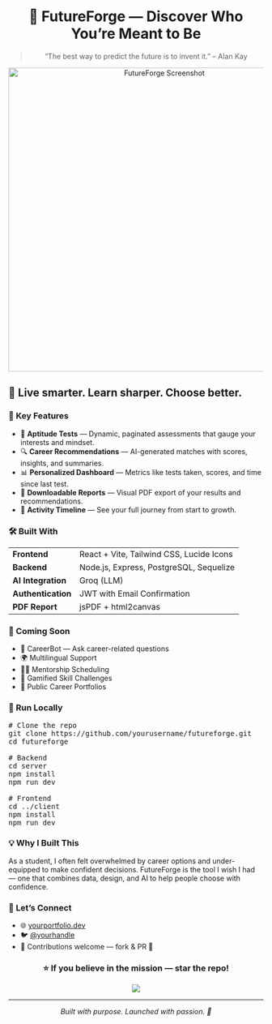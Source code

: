 <h1 align="center">🌟 FutureForge — Discover Who You’re Meant to Be</h1>

<blockquote align="center">
  “The best way to predict the future is to invent it.” – Alan Kay
</blockquote>

<p align="center">
  <img src="https://your-screenshot-url.com" alt="FutureForge Screenshot" width="600"/>
</p>

<h2>🚀 Live smarter. Learn sharper. Choose better.</h2>

<h3>🧠 Key Features</h3>
<ul>
  <li>📝 <strong>Aptitude Tests</strong> — Dynamic, paginated assessments that gauge your interests and mindset.</li>
  <li>🔍 <strong>Career Recommendations</strong> — AI-generated matches with scores, insights, and summaries.</li>
  <li>📊 <strong>Personalized Dashboard</strong> — Metrics like tests taken, scores, and time since last test.</li>
  <li>📁 <strong>Downloadable Reports</strong> — Visual PDF export of your results and recommendations.</li>
  <li>📜 <strong>Activity Timeline</strong> — See your full journey from start to growth.</li>
</ul>

<h3>🛠️ Built With</h3>
<table>
  <tr>
    <td><strong>Frontend</strong></td>
    <td>React + Vite, Tailwind CSS, Lucide Icons</td>
  </tr>
  <tr>
    <td><strong>Backend</strong></td>
    <td>Node.js, Express, PostgreSQL, Sequelize</td>
  </tr>
  <tr>
    <td><strong>AI Integration</strong></td>
    <td>Groq (LLM)</td>
  </tr>
  <tr>
    <td><strong>Authentication</strong></td>
    <td>JWT with Email Confirmation</td>
  </tr>
  <tr>
    <td><strong>PDF Report</strong></td>
    <td>jsPDF + html2canvas</td>
  </tr>
</table>

<h3>🔮 Coming Soon</h3>
<ul>
  <li>🤖 CareerBot — Ask career-related questions</li>
  <li>🌍 Multilingual Support</li>
  <li>🧑‍🏫 Mentorship Scheduling</li>
  <li>🧩 Gamified Skill Challenges</li>
  <li>📜 Public Career Portfolios</li>
</ul>

<h3>🧪 Run Locally</h3>

<pre>
# Clone the repo
git clone https://github.com/yourusername/futureforge.git
cd futureforge

# Backend
cd server
npm install
npm run dev

# Frontend
cd ../client
npm install
npm run dev
</pre>

<h3>💡 Why I Built This</h3>
<p>
  As a student, I often felt overwhelmed by career options and under-equipped to make confident decisions.
  FutureForge is the tool I wish I had — one that combines data, design, and AI to help people choose with confidence.
</p>

<h3>🤝 Let’s Connect</h3>
<ul>
  <li>🌐 <a href="https://yourportfolio.dev" target="_blank">yourportfolio.dev</a></li>
  <li>🐦 <a href="https://twitter.com/yourhandle" target="_blank">@yourhandle</a></li>
  <li>🔧 Contributions welcome — fork & PR 🙌</li>
</ul>

<h3 align="center">⭐ If you believe in the mission — star the repo!</h3>

<p align="center">
  <a href="https://github.com/yourusername/futureforge">
    <img src="https://img.shields.io/github/stars/yourusername/futureforge?style=social" />
  </a>
</p>

<hr />

<p align="center"><em>Built with purpose. Launched with passion. 💙</em></p>
